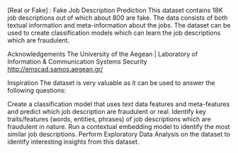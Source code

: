 [Real or Fake] : Fake Job Description Prediction
This dataset contains 18K job descriptions out of which about 800 are fake. The data consists of both textual information and meta-information about the jobs. The dataset can be used to create classification models which can learn the job descriptions which are fraudulent.

Acknowledgements
The University of the Aegean | Laboratory of Information & Communication Systems Security
http://emscad.samos.aegean.gr/

Inspiration
The dataset is very valuable as it can be used to answer the following questions:

Create a classification model that uses text data features and meta-features and predict which job description are fraudulent or real.
Identify key traits/features (words, entities, phrases) of job descriptions which are fraudulent in nature.
Run a contextual embedding model to identify the most similar job descriptions.
Perform Exploratory Data Analysis on the dataset to identify interesting insights from this dataset.